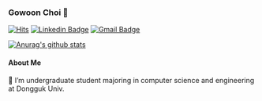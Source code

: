 ### Gowoon Choi 👋 

[![Hits](https://hits.seeyoufarm.com/api/count/incr/badge.svg?url=https%3A%2F%2Fgithub.com%2Fzzsza)](https://hits.seeyoufarm.com)
[![Linkedin Badge](https://img.shields.io/badge/-LinkedIn-blue?style=flat-square&logo=Linkedin&logoColor=white&link=https://www.linkedin.com/in/goun-choi-5a060619a/)](https://www.linkedin.com/in/goun-choi-5a060619a/)
[![Gmail Badge](https://img.shields.io/badge/Gmail-d14836?style=flat-square&logo=Gmail&logoColor=white&link=mailto:gowoonvv@gmail.com)](mailto:gowoonvv@gmail.com)


[![Anurag's github stats](https://github-readme-stats.vercel.app/api?username=gowoon-choi)](https://github.com/gowoon-choi/github-readme-stats)


#### About Me
🏫 I’m undergraduate student majoring in computer science and engineering at Dongguk Univ.


<!-- #### Tech Stack -->


